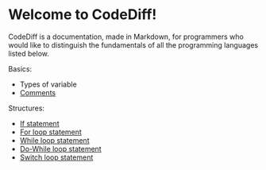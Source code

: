 # Welcome to CodeDiff!

CodeDiff is a documentation, made in Markdown, for programmers who would like to distinguish the fundamentals of all the programming languages listed below.

Basics:
- Types of variable
- [Comments](basics/comment.md)

Structures:
- [If statement](structures/if-statement.md)
- [For loop statement](structures/for-loop.md)
- [While loop statement](structures/while-loop.md)
- [Do-While loop statement](structures/do-while-loop.md)
- [Switch loop statement](structures/switch-statement.md)
